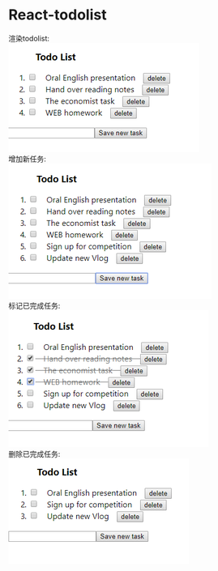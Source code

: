 # React-todolist 
渲染todolist\:  
![](https://github.com/citarreikee/React-todolist/blob/2dabaee8d15983e4ef6008aecfd9942e9fe59180/images/render.png)  
增加新任务:  
![](https://github.com/citarreikee/React-todolist/blob/2dabaee8d15983e4ef6008aecfd9942e9fe59180/images/add.png)  
标记已完成任务:  
![](https://github.com/citarreikee/React-todolist/blob/2dabaee8d15983e4ef6008aecfd9942e9fe59180/images/mark.png)  
删除已完成任务:  
![](https://github.com/citarreikee/React-todolist/blob/2dabaee8d15983e4ef6008aecfd9942e9fe59180/images/delete.png)
